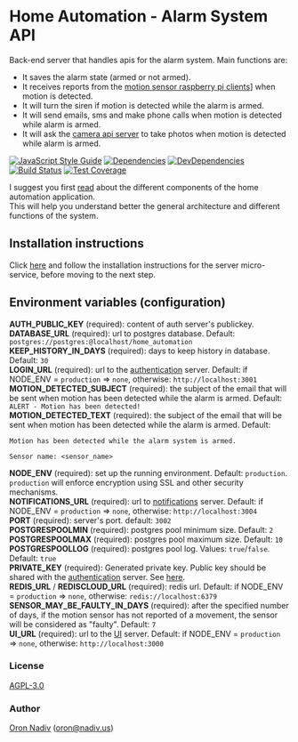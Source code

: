 # Home Automation - Alarm System API
Back-end server that handles apis for the alarm system. Main functions are:
* It saves the alarm state (armed or not armed).
* It receives reports from the [motion sensor raspberry pi clients][motion-client-url]] when motion is detected.
* It will turn the siren if motion is detected while the alarm is armed.
* It will send emails, sms and make phone calls when motion is detected while alarm is armed.
* It will ask the [camera api server][camera-url] to take photos when motion is detected while alarm is armed.

[![JavaScript Style Guide][standard-image]][standard-url]
[![Dependencies][dependencies-image]][dependencies-url]
[![DevDependencies][dependencies-dev-image]][dependencies-dev-url]
[![Build Status][travis-image]][travis-url]
[![Test Coverage][coveralls-image]][coveralls-url]

I suggest you first [read][overview-url] about the different components of the home automation application.  
This will help you understand better the general architecture and different functions of the system.

## Installation instructions
Click [here][server-installation-instruction-url] and follow the installation instructions for the server micro-service, before moving to the next step.

## Environment variables (configuration)
__AUTH\_PUBLIC\_KEY__ (required): content of auth server's publickey.  
__DATABASE\_URL__ (required):  url to postgres database.  Default: `postgres://postgres:@localhost/home_automation`  
__KEEP\_HISTORY\_IN\_DAYS__ (required): days to keep history in database.  Default: `30`  
__LOGIN\_URL__ (required): url to the [authentication][auth-url] server. Default: if NODE_ENV = `production` => `none`, otherwise: `http://localhost:3001`  
__MOTION\_DETECTED\_SUBJECT__ (required): the subject of the email that will be sent when motion has been detected while the alarm is armed.  Default: `ALERT - Motion has been detected!`  
__MOTION\_DETECTED\_TEXT__ (required): the subject of the email that will be sent when motion has been detected while the alarm is armed.  Default:
```
Motion has been detected while the alarm system is armed.

Sensor name: <sensor_name>
```
__NODE\_ENV__ (required): set up the running environment.  Default: `production`.  `production` will enforce encryption using SSL and other security mechanisms.  
__NOTIFICATIONS\_URL__ (required): url to [notifications][notifications-url] server. Default: if NODE_ENV = `production` => `none`, otherwise: `http://localhost:3004`  
__PORT__ (required): server's port.  default: `3002`  
__POSTGRESPOOLMIN__ (required): postgres pool minimum size.  Default: `2`  
__POSTGRESPOOLMAX__ (required): postgres pool maximum size.  Default: `10`  
__POSTGRESPOOLLOG__ (required): postgres pool log. Values: `true`/`false`. Default: `true`  
__PRIVATE\_KEY__ (required): Generated private key.  Public key should be shared with the [authentication][auth-url] server. See [here][private-public-keys-url].  
__REDIS\_URL__ / __REDISCLOUD\_URL__ (required): redis url.  Default: if NODE_ENV = `production` => `none`, otherwise: `redis://localhost:6379`  
__SENSOR\_MAY\_BE\_FAULTY\_IN_DAYS__ (required): after the specified number of days, if the motion sensor has not reported of a movement, the sensor will be considered as "faulty". Default: `7`  
__UI\_URL__ (required): url to the [UI][ui-url] server. Default: if NODE_ENV = `production` => `none`, otherwise: `http://localhost:3000`

### License
[AGPL-3.0](https://spdx.org/licenses/AGPL-3.0.html)

### Author
[Oron Nadiv](https://github.com/OronNadiv) ([oron@nadiv.us](mailto:oron@nadiv.us))

[dependencies-image]: https://david-dm.org/OronNadiv/alarm-system-api/status.svg
[dependencies-url]: https://david-dm.org/OronNadiv/alarm-system-api
[dependencies-dev-image]: https://david-dm.org/OronNadiv/alarm-system-api/dev-status.svg
[dependencies-dev-url]: https://david-dm.org/OronNadiv/alarm-system-api?type=dev
[travis-image]: http://img.shields.io/travis/OronNadiv/alarm-system-api.svg?style=flat-square
[travis-url]: https://travis-ci.org/OronNadiv/alarm-system-api
[coveralls-image]: http://img.shields.io/coveralls/OronNadiv/alarm-system-api.svg?style=flat-square
[coveralls-url]: https://coveralls.io/r/OronNadiv/alarm-system-api
[standard-image]: https://img.shields.io/badge/code%20style-standard-brightgreen.svg
[standard-url]: http://standardjs.com

[overview-url]: https://oronnadiv.github.io/home-automation
[client-installation-instruction-url]: https://oronnadiv.github.io/home-automation/#installation-instructions-for-the-raspberry-pi-clients
[server-installation-instruction-url]: https://oronnadiv.github.io/home-automation/#installation-instructions-for-the-server-micro-services
[private-public-keys-url]: https://oronnadiv.github.io/home-automation/#generating-private-and-public-keys

[motion-client-url]: https://github.com/OronNadiv/motion-sensor-raspberry-client
[siren-client-url]: https://github.com/OronNadiv/alarm-siren-raspberry-client

[alarm-url]: https://github.com/OronNadiv/alarm-system-api
[auth-url]: https://github.com/OronNadiv/authentication-api
[camera-url]: https://github.com/OronNadiv/camera-api
[garage-url]: https://github.com/OronNadiv/garage-door-api
[notifications-url]: https://github.com/OronNadiv/notifications-api
[push-url]: https://github.com/OronNadiv/push-api
[storage-url]: https://github.com/OronNadiv/storage-api
[ui-url]: https://github.com/OronNadiv/home-automation-ui
